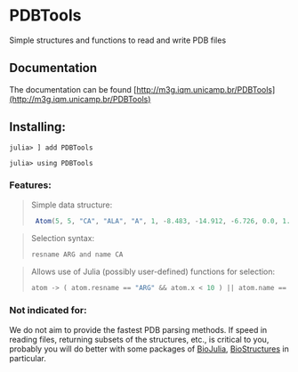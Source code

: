 # PDBTools
Simple structures and functions to read and write PDB files

## Documentation

The documentation can be found [http://m3g.iqm.unicamp.br/PDBTools](http://m3g.iqm.unicamp.br/PDBTools)

## Installing:

```
julia> ] add PDBTools

julia> using PDBTools

```
### Features:

> Simple data structure: 
> ```julia
>  Atom(5, 5, "CA", "ALA", "A", 1, -8.483, -14.912, -6.726, 0.0, 1.0, 1, 0)
> ```

> Selection syntax:
> ```julia
> resname ARG and name CA
> ```

> Allows use of Julia (possibly user-defined) functions for selection:
> ```julia
> atom -> ( atom.resname == "ARG" && atom.x < 10 ) || atom.name == "N"
> ```

### Not indicated for:

We do not aim to provide the fastest PDB parsing methods. If
speed in reading files, returning subsets of the structures, etc., is
critical to you, probably you will do better with some packages of 
[BioJulia](https://github.com/BioJulia), 
[BioStructures](https://github.com/BioJulia/BioStructures.jl) in
particular.



